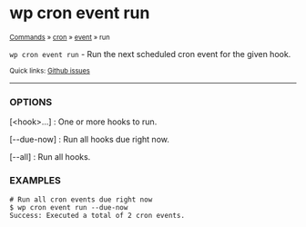 # wp cron event run

<small>[Commands](/commands/) &raquo; [cron](/commands/cron/) &raquo; [event](/commands/cron/event/) &raquo; run</small>

`wp cron event run` - Run the next scheduled cron event for the given hook.

<small>Quick links: <a href="https://github.com/wp-cli/wp-cli/issues?q=is%3Aopen+label%3Acommand%3Acron-event-run+sort%3Aupdated-desc">Github issues</a></small>

<hr />

### OPTIONS

[&lt;hook&gt;...]
: One or more hooks to run.

[\--due-now]
: Run all hooks due right now.

[\--all]
: Run all hooks.

### EXAMPLES

    # Run all cron events due right now
    $ wp cron event run --due-now
    Success: Executed a total of 2 cron events.



